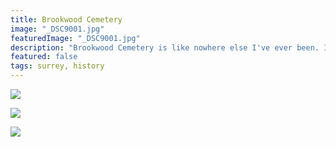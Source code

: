 ```yaml
---
title: Brookwood Cemetery
image: "_DSC9001.jpg"
featuredImage: "_DSC9001.jpg"
description: "Brookwood Cemetery is like nowhere else I've ever been. It resonates with history."
featured: false
tags: surrey, history
---
```


![](_DSC9003.jpg)

![](_DSC9001.jpg)

![](nausoleum.jpg)